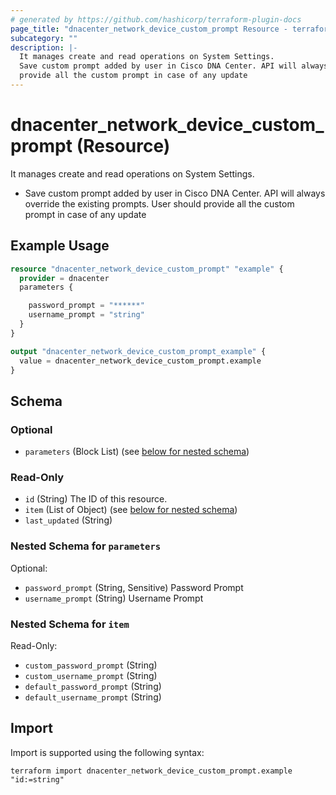 ```yaml
---
# generated by https://github.com/hashicorp/terraform-plugin-docs
page_title: "dnacenter_network_device_custom_prompt Resource - terraform-provider-dnacenter"
subcategory: ""
description: |-
  It manages create and read operations on System Settings.
  Save custom prompt added by user in Cisco DNA Center. API will always override the existing prompts. User should
  provide all the custom prompt in case of any update
---
```


# dnacenter_network_device_custom_prompt (Resource)

It manages create and read operations on System Settings.

- Save custom prompt added by user in Cisco DNA Center. API will always override the existing prompts. User should
provide all the custom prompt in case of any update

## Example Usage

```terraform
resource "dnacenter_network_device_custom_prompt" "example" {
  provider = dnacenter
  parameters {

    password_prompt = "******"
    username_prompt = "string"
  }
}

output "dnacenter_network_device_custom_prompt_example" {
  value = dnacenter_network_device_custom_prompt.example
}
```

<!-- schema generated by tfplugindocs -->
## Schema

### Optional

- `parameters` (Block List) (see [below for nested schema](#nestedblock--parameters))

### Read-Only

- `id` (String) The ID of this resource.
- `item` (List of Object) (see [below for nested schema](#nestedatt--item))
- `last_updated` (String)

<a id="nestedblock--parameters"></a>
### Nested Schema for `parameters`

Optional:

- `password_prompt` (String, Sensitive) Password Prompt
- `username_prompt` (String) Username Prompt


<a id="nestedatt--item"></a>
### Nested Schema for `item`

Read-Only:

- `custom_password_prompt` (String)
- `custom_username_prompt` (String)
- `default_password_prompt` (String)
- `default_username_prompt` (String)

## Import

Import is supported using the following syntax:

```shell
terraform import dnacenter_network_device_custom_prompt.example "id:=string"
```
